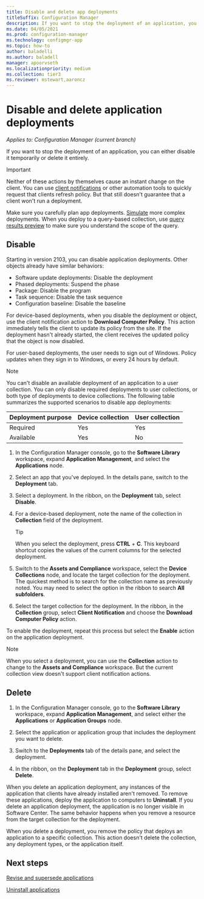 ```yaml
---
title: Disable and delete app deployments
titleSuffix: Configuration Manager
description: If you want to stop the deployment of an application, you can either disable it temporarily or delete it entirely.
ms.date: 04/05/2021
ms.prod: configuration-manager
ms.technology: configmgr-app
ms.topic: how-to
author: baladelli
ms.author: baladell
manager: apoorvseth
ms.localizationpriority: medium
ms.collection: tier3
ms.reviewer: mstewart,aaroncz 
---
```


# Disable and delete application deployments

*Applies to: Configuration Manager (current branch)*

If you want to stop the deployment of an application, you can either disable it temporarily or delete it entirely.

> [!IMPORTANT]
> Neither of these actions by themselves cause an instant change on the client. You can use [client notifications](../../core/clients/manage/client-notification.md#client-notification) or other automation tools to quickly request that clients refresh policy. But that still doesn't guarantee that a client won't run a deployment.
>
> Make sure you carefully plan app deployments. [Simulate](simulate-application-deployments.md) more complex deployments. When you deploy to a query-based collection, use [query results preview](../../core/clients/manage/collections/create-collections.md#bkmk-query) to make sure you understand the scope of the query.

## Disable

<!--8354812-->

Starting in version 2103, you can disable application deployments. Other objects already have similar behaviors:

- Software update deployments: Disable the deployment
- Phased deployments: Suspend the phase
- Package: Disable the program
- Task sequence: Disable the task sequence
- Configuration baseline: Disable the baseline

For device-based deployments, when you disable the deployment or object, use the client notification action to **Download Computer Policy**. This action immediately tells the client to update its policy from the site. If the deployment hasn't already started, the client receives the updated policy that the object is now disabled.

For user-based deployments, the user needs to sign out of Windows. Policy updates when they sign in to Windows, or every 24 hours by default.

> [!NOTE]
> You can't disable an available deployment of an application to a user collection.<!-- 9390894 --> You can only disable required deployments to user collections, or both type of deployments to device collections. The following table summarizes the supported scenarios to disable app deployments:
>
> |Deployment purpose| Device collection | User collection |
> |---------|---------|---------|
> |Required |  Yes    |  Yes    |
> |Available|  Yes    |  No     |

1. In the Configuration Manager console, go to the **Software Library** workspace, expand **Application Management**, and select the **Applications** node.

1. Select an app that you've deployed. In the details pane, switch to the **Deployment** tab.

1. Select a deployment. In the ribbon, on the **Deployment** tab, select **Disable**.

1. For a device-based deployment, note the name of the collection in **Collection** field of the deployment.

    > [!TIP]
    > When you select the deployment, press **CTRL** + **C**. This keyboard shortcut copies the values of the current columns for the selected deployment.

    <!-- 1. Right-click the deployment and select **Collection**. This action switches the view to the **Assets and Compliance** workspace showing the target collection for the deployment.  Waiting on 8957946 for better end-to-end flow -->

1. Switch to the **Assets and Compliance** workspace, select the **Device Collections** node, and locate the target collection for the deployment. The quickest method is to search for the collection name as previously noted. You may need to select the option in the ribbon to search **All subfolders**.

1. Select the target collection for the deployment. In the ribbon, in the **Collection** group, select **Client Notification** and choose the **Download Computer Policy** action.

To enable the deployment, repeat this process but select the **Enable** action on the application deployment.

> [!NOTE]
> When you select a deployment, you can use the **Collection** action to change to the **Assets and Compliance** workspace. But the current collection view doesn't support client notification actions.<!-- 8957946 -->

## Delete

1. In the Configuration Manager console, go to the **Software Library** workspace, expand **Application Management**, and select either the **Applications** or **Application Groups** node.

1. Select the application or application group that includes the deployment you want to delete.

1. Switch to the **Deployments** tab of the details pane, and select the deployment.

1. In the ribbon, on the **Deployment** tab in the **Deployment** group, select **Delete**.

When you delete an application deployment, any instances of the application that clients have already installed aren't removed. To remove these applications, deploy the application to computers to **Uninstall**. If you delete an application deployment, the application is no longer visible in Software Center. The same behavior happens when you remove a resource from the target collection for the deployment.

When you delete a deployment, you remove the policy that deploys an application to a specific collection. This action doesn't delete the collection, any deployment types, or the application itself.

## Next steps

[Revise and supersede applications](revise-and-supersede-applications.md)

[Uninstall applications](uninstall-applications.md)
